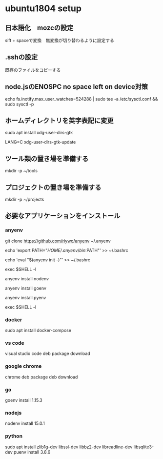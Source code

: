 # ubuntu1804 setup

## 日本語化　mozcの設定

sift + spaceで変換　無変換が切り替わるように設定する

## .sshの設定

既存のファイルをコピーする

## node.jsのENOSPC no space left on device対策

echo fs.inotify.max_user_watches=524288 | sudo tee -a /etc/sysctl.conf && sudo sysctl -p

## ホームディレクトリを英字表記に変更

sudo apt install xdg-user-dirs-gtk

LANG=C xdg-user-dirs-gtk-update

## ツール類の置き場を準備する

mkdir -p ~/tools

## プロジェクトの置き場を準備する

mkdir -p ~/projects

## 必要なアプリケーションをインストール

### anyenv
git clone https://github.com/riywo/anyenv ~/.anyenv

echo 'export PATH="$HOME/.anyenv/bin:$PATH"' >> ~/.bashrc

echo 'eval "$(anyenv init -)"' >> ~/.bashrc

exec $SHELL -l

anyenv install nodenv

anyenv install goenv

anyenv install pyenv

exec $SHELL -l

### docker

sudo apt install docker-compose

### vs code
visual studio code deb package download

### google chrome
chrome deb package deb download

### go

goenv install 1.15.3

### nodejs

nodenv install 15.0.1

### python

sudo apt install zlib1g-dev libssl-dev libbz2-dev libreadline-dev libsqlite3-dev
puenv install 3.8.6
